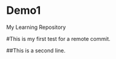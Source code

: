 # Demo1
My Learning Repository

#This is my first test for a remote commit.

##This is a second line.
